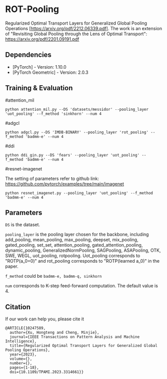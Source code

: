 # ROT-Pooling
Regularized Optimal Transport Layers for Generalized Global Pooling Operations [https://arxiv.org/pdf/2212.06339.pdf]. The work is an extension of "Revisiting Global Pooling through the Lens of Optimal Transport": https://arxiv.org/pdf/2201.09191.pdf

## Dependencies

* [PyTorch] - Version: 1.10.0
* [PyTorch Geometric] - Version: 2.0.3

## Training & Evaluation


#attention_mil

```
python attention_mil.py --DS 'datasets/messidor' --pooling_layer 'uot_pooling' --f_method 'sinkhorn' --num 4 
```


#adgcl

```
python adgcl.py --DS 'IMDB-BINARY' --pooling_layer 'rot_pooling' --f_method 'badmm-e' --num 4
```

#ddi

```
python ddi_gin.py --DS 'fears' --pooling_layer 'uot_pooling' --f_method 'badmm-e' --num 4
```

#resnet-imagenet


The setting of parameters refer to github link: https://github.com/pytorch/examples/tree/main/imagenet

```
python resnet_imagenet.py --pooling_layer 'uot_pooling' --f_method 'badmm-e' --num 4
```

## Parameters


```DS``` is the dataset.

```pooling_layer``` is the pooling layer chosen for the backbone, including add_pooling, mean_pooling, max_pooling, deepset, 
mix_pooling, gated_pooling, set_set, attention_pooling, gated_attention_pooling, dynamic_pooling, GeneralizedNormPooling,
SAGPooling, ASAPooling, OTK, SWE, WEGL, uot_pooling, rotpooling. Uot_pooling corresponds to "ROTP(a_0=0)" and rot_pooling corresponds to 
"ROTP(learned a_0)" in the paper.

```f_method``` could be ```badmm-e, badmm-q, sinkhorn``` 

```num``` corresponds to K-step feed-forward computation. The default value is 4.

## Citation

If our work can help you, please cite it
```
@ARTICLE{10247589,
  author={Xu, Hongteng and Cheng, Minjie},
  journal={IEEE Transactions on Pattern Analysis and Machine Intelligence}, 
  title={Regularized Optimal Transport Layers for Generalized Global Pooling Operations}, 
  year={2023},
  volume={},
  number={},
  pages={1-18},
  doi={10.1109/TPAMI.2023.3314661}}
```

